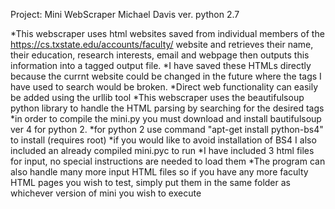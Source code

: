 Project: Mini WebScraper
Michael Davis
ver. python 2.7

*This webscraper uses html websites saved from individual members of the https://cs.txstate.edu/accounts/faculty/ website and retrieves their name, their education, research interests, email and webpage then outputs this information into a tagged output file.
*I have saved these HTMLs directly because the currnt website could be changed in the future where the tags I have used to search would be broken.
*Direct web functionality can easily be added using the urllib tool
*This webscraper uses the beautifulsoup python library to handle the HTML parsing by searching for the desired tags
*in order to compile the mini.py you must download and install bautifulsoup ver 4 for python 2.
*for python 2 use command "apt-get install python-bs4" to install (requires root)
*if you would like to avoid installation of BS4 I also included an already compiled mini.pyc to run
*I have included 3 html files for input, no special instructions are needed to load them
*The program can also handle many more input HTML files so if you have any more faculty HTML pages you wish to test, simply put them in the same folder as whichever version of mini you wish to execute
